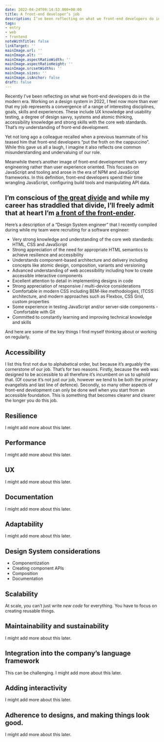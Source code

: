```yaml
---
date: 2022-04-24T09:14:53.000+00:00
title: A front-end developer’s job
description: I’ve been reflecting on what we front-end developers do in the modern era
tags:
- entry
- web
- frontend
noteWithTitle: false
linkTarget: ''
mainImage.url: ''
mainImage.alt: ''
mainImage.aspectRatioWidth: ''
mainImage.aspectRatioHeight: ''
mainImage.srcsetWidths: ''
mainImage.sizes: ''
mainImage.isAnchor: false
draft: false
---
```

Recently I’ve been reflecting on what we front-end developers do in the modern era. Working on a design system in 2022, I feel now more than ever that my job represents a convergence of a range of interesting disciplines, goals, skills and experiences. These include UX knowledge and usability testing, a degree of design savvy, systems and atomic thinking, accessibility knowledge and strong skills with the core web standards. That’s my understanding of front-end development.

Yet not long ago a colleague recalled when a previous teammate of his teased him that front-end developers “put the froth on the cappuccino”. While this gave us all a laugh, I imagine it also reflects one common misunderstanding and undervaluing of our role.

Meanwhile there’s another image of front-end development that’s very engineering rather than user experience oriented. This focuses on JavaScript and tooling and arose in the era of NPM and JavaScript frameworks. In this definition, front-end developers spend their time wrangling JavaScript, configuring build tools and manipulating API data. 

I’m conscious of [the great divide](https://css-tricks.com/the-great-divide/) and while my career has straddled that divide, I’ll freely admit that at heart I’m [a front of the front-ender](https://bradfrost.com/blog/post/front-of-the-front-end-and-back-of-the-front-end-web-development/).
-------

Here’s a description of a “Design System engineer” that I recently compiled during while my team were recruiting for a software engineer:

- Very strong knowledge and understanding of the core web standards: HTML, CSS and JavaScript
- Strong appreciation of the need for appropriate HTML semantics to achieve resilience and accessibility
- Understands component-based architecture and delivery including concepts like atomic design, composition, variants and versioning
- Advanced understanding of web accessibility including how to create accessible interactive components
- Excellent attention to detail in implementing designs in code
- Strong appreciation of responsive / multi-device considerations
- Comfortable in modern CSS including BEM-like methodologies, ITCSS architecture, and modern approaches such as Flexbox, CSS Grid, custom properties
- Some experience in testing JavaScript and/or server-side components
- Comfortable with Git
- Committed to constantly learning and improving technical knowledge and skills

And here are some of the key things I find myself thinking about or working on regularly.

## Accessibility

I list this first not due to alphabetical order, but because it’s arguably the cornerstone of our job. That’s for two reasons. Firstly, because the web was designed to be accessible to all therefore it’s incumbent on us to uphold that. (Of course it’s not just _our_ job, however we tend to be both the primary evangelists and last line of defence). Secondly, so many other aspects of front-end development can only be done well when you start from an accessible foundation. This is something that becomes clearer and clearer the longer you do this job.

## Resilience

I might add more about this later.

## Performance

I might add more about this later.

## UX

I might add more about this later.

## Documentation

I might add more about this later.

## Adaptability

I might add more about this later.

## Design System considerations

- Componentization
- Creating component APIs
- Composition
- Documentation

## Scalability

At scale, you can’t just write _new code_ for everything. You have to focus on creating reusable things.

## Maintainability and sustainability

I might add more about this later.

## Integration into the company’s language framework 

This can be challenging. I might add more about this later.

## Adding interactivity 

I might add more about this later.

## Adherence to designs, and making things look good.

I might add more about this later.
